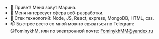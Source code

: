 - 👋 Привет! Меня зовут Марина.
- 👀 Меня интересует сфера веб-разработки.
- 🌱 Стек технологий: Node, JS, React, express, MongoDB, HTML, css.
- 📫 Быстрее всего со мной можно связаться по Telegram: @FominykhM, или по электронной почте: FominykhMM@yandex.ru
